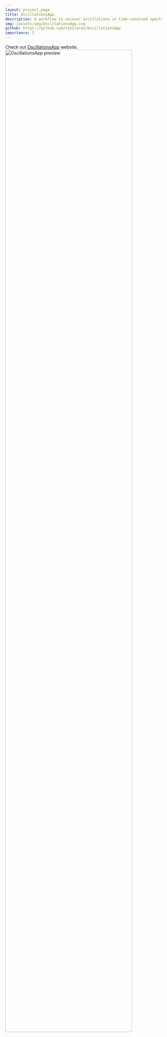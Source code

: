 ```yaml
---
layout: project_page
title: OscillationsApp
description: A workflow to uncover oscillations in time-resolved spectroscopy data.
img: /assets/img/OscillationsApp.svg
github: https://github.com/nikitaroz/OscillationsApp
importance: 3
---
```


Check out [OscillationsApp](https://nikitaroz.shinyapps.io/OscillationsApp/) website.
<img class="img-responsive mx-auto d-block" style="width: 90%;" src="{{ '/assets/img/OscillationsApp-preview.png' | absolute_url }}" alt="OscillationsApp preview">

